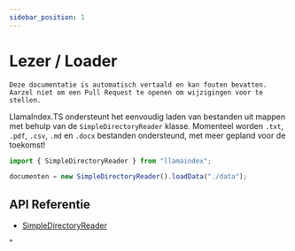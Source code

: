 ```yaml
---
sidebar_position: 1
---
```


# Lezer / Loader

`Deze documentatie is automatisch vertaald en kan fouten bevatten. Aarzel niet om een Pull Request te openen om wijzigingen voor te stellen.`

LlamaIndex.TS ondersteunt het eenvoudig laden van bestanden uit mappen met behulp van de `SimpleDirectoryReader` klasse. Momenteel worden `.txt`, `.pdf`, `.csv`, `.md` en `.docx` bestanden ondersteund, met meer gepland voor de toekomst!

```typescript
import { SimpleDirectoryReader } from "llamaindex";

documenten = new SimpleDirectoryReader().loadData("./data");
```

## API Referentie

- [SimpleDirectoryReader](../../api/classes/SimpleDirectoryReader.md)

"
